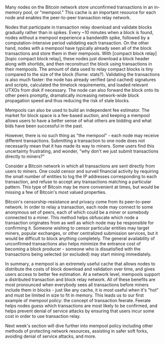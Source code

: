 <!--
  300 to 1000 words
  put title in main newsletter
  put links in this file
  for any subheads use h3 (i.e., ###)
  illustrations welcome (max width 800px)
  if uncertain about anything, just do what seems best and harding will edit
-->

Many nodes on the Bitcoin network store unconfirmed transactions in an
in-memory pool, or "mempool." This cache is an important resource
for each node and enables the peer-to-peer transaction relay network.

Nodes that participate in transaction relay
download and validate blocks gradually rather than in spikes.
Every ~10 minutes when a block is found, nodes without a mempool
experience a bandwidth spike, followed by a computation-intensive
period validating each transaction.  On the other hand, nodes with a
mempool have typically already seen all of the block transactions and
store them in their mempools. With [compact block relay][topic compact
block relay], these nodes just download a block header along with shortids,
and then reconstruct the block using transactions in their mempools.
The amount of data used to relay compact blocks is tiny compared to
the size of the block (fixme: stats?). Validating the transactions is
also much faster: the node has already verified (and cached)
signatures and scripts, calculated the timelock requirements, and
loaded relevant UTXOs from disk if necessary. The node can also
forward the block onto its other peers promptly, dramatically
increasing network-wide block propagation speed and thus reducing the
risk of stale blocks.

Mempools can also be used to build an independent fee estimator. The
market for block space is a fee-based auction, and keeping a mempool
allows users to have a better sense of what others are bidding and
what bids have been successful in the past.

However, there is no such thing as "the mempool" - each node may
receive different transactions. Submitting a transaction to one node
does not necessarily mean that it has made its way to miners. Some
users find this uncertainty frustrating, and wonder, "why don't we
just submit transactions directly to miners?"

Consider a Bitcoin network in which all transactions are sent directly
from users to miners. One could censor and surveil financial activity
by requiring the small number of entities to log the IP addresses
corresponding to each transaction, and refuse to accept any
transactions matching a particular pattern. This type of Bitcoin may
be more convenient at times, but would be missing a few of Bitcoin's
most valued properties.

Bitcoin's censorship-resistance and privacy come from its peer-to-peer
network. In order to relay a transaction, each node may connect to
some anonymous set of peers, each of which could be a miner or
somebody connected to a miner. This method helps obfuscate which node
a transaction originates from as well as which node may be responsible
for confirming it. Someone wishing to censor particular entities may
target miners, popular exchanges, or other centralized submission
services, but it would be difficult to block anything completely. The
general availability of unconfirmed transactions also helps minimize the
entrance cost of becoming a block producer - someone who is
dissatisfied with the transactions being selected (or excluded)
may start mining immediately.

In summary, a mempool is an extremely useful cache that allows nodes
to distribute the costs of block download and validation over time,
and gives users access to better fee estimation. At a network level,
mempools support a distributed transaction and block relay network.
All of these benefits are most pronounced when everybody sees all
transactions before miners include them in blocks - just like any
cache, it is most useful when it's "hot" and must be limited in size
to fit in memory. This leads us to our first example of mempool
policy: the concept of transaction feerate. Feerate helps nodes guess
which transactions are most likely to be confirmed, and helps prevent
denial of service attacks by ensuring that users incur some cost in
order to use transaction relay.

Next week's section will dive further into mempool policy including
other methods of protecting network resources, assisting in safer soft
forks, avoiding denial of service attacks, and more.

